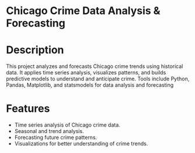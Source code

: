 # Chicago Crime Data Analysis & Forecasting

# Description
This project analyzes and forecasts Chicago crime trends using historical data. It applies time series analysis, visualizes patterns, and builds predictive models to understand and anticipate crime. Tools include Python, Pandas, Matplotlib, and statsmodels for data analysis and forecasting

# Features 
- Time series analysis of Chicago crime data.
- Seasonal and trend analysis.
- Forecasting future crime patterns.
- Visualizations for better understanding of crime trends.

